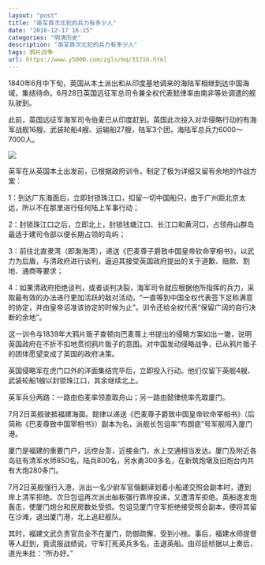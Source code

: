 ```yaml
---
layout: "post"
title: "英军首次北犯的兵力有多少人"
date: "2018-12-17 16:15"
categories: "明清历史"
description: "英军首次北犯的兵力有多少人"
tags: 鸦片战争
url: https://www.y5000.com/zgls/mq/31716.html
---
```






1840年6月中下旬，英国从本土派出和从印度基地调来的海陆军相继到达中国海域，集结待命。6月28日英国远征军总司令兼全权代表懿律率由南非等处调遣的舰队驶到。

此前，英国远征军海军司令伯麦已从印度赶到。英国此次投入对华侵略行动的有海军战舰16艘、武装轮船4艘、运输船27艘，陆军3个团，海陆军总兵力6000～7000人。

![](https://img.y5000.com/uploads/allimg/180730/8-1PI0132950A6.jpg)

英军在从英国本土出发前，已根据政府训令，制定了极为详细又留有余地的作战方案：

1：到达广东海面后，立即封锁珠江口，扣留一切中国船只，由于广州距北京太远，所以不在那里进行任何陆上军事行动；

2：封锁珠江口之后，立即北上，封锁钱塘江口、长江口和黄河口，占领舟山群岛最适于建司令部以便长期占领的岛屿；

3：前往北直隶湾（即渤海湾），递送《巴麦尊子爵致中国皇帝钦命宰相书》，以武力为后盾，与清政府进行谈判，逼迫其接受英国政府提出的关于道歉、赔款、割地、通商等要求；

4：如果清政府拒绝谈判，或者谈判决裂，海军司令就应根据他所指挥的兵力，采取最有效的办法进行更加活跃的敌对活动，“一直等到中国全权代表签下足称满意的协定，并由皇帝诏准该协定的时候为止”。训令还给全权代表“保留广阔的自行决断的余地”。

这一训令与1839年大鸦片贩子查顿向巴麦尊上书提出的侵略方案如出一辙，说明英国政府在不折不扣地贯彻鸦片贩子的意图。对中国发动侵略战争，已从鸦片贩子的团体愿望变成了英国的政府决策。

英国侵略军在虎门口外的洋面集结完毕后，立即投入行动。他们仅留下英舰4艘、武装轮船1艘以封锁珠江口，其余继续北上。

英军兵分两路：一路由伯麦率领直取舟山；另一路由懿律统率先取厦门。

7月2日英舰驶抵福建海面。懿律以递送《巴麦尊子爵致中国皇帝钦命宰相书》（后简称《巴麦尊致中国宰相书》）副本为名，派舰长包诅率“布朗底”号军舰闯入厦门港。

厦门是福建的重要门户，远控台澎，近接金门，水上交通相当发达。厦门及附近各岛驻有清军水师850名，陆兵800名，另水勇300多名，在新筑炮墩及旧炮台内共有大炮280多门。

7月2日英舰强行入港，派出一名少尉军官偕翻译划着小船递交照会副本时，遭到岸上清军拒绝。次日包诅再次派出舢板强行靠岸投递，又遭清军拒绝。英船遂发炮轰击，使厦门炮台和民房数处受损。包诅见厦门守军拒绝接受照会副本，便将其留在沙滩，退出厦门港，北上追赶舰队。

其时，福建文武负责官员全不在厦门，防御疏懈，受到小挫。事后，福建水师提督等人赶到，竟谎报战绩说，守军打死英兵多名，击退英船。由邓廷桢据以上奏后，道光朱批：“所办好。”
